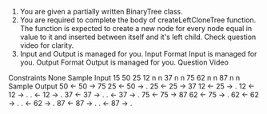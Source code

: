 1. You are given a partially written BinaryTree class.
2. You are required to complete the body of createLeftCloneTree function. The function is expected to create a new node for every node equal in value to it and inserted between itself and it's left child. Check question video for clarity.
3. Input and Output is managed for you.
   Input Format
   Input is managed for you.
   Output Format
   Output is managed for you.
   Question Video

Constraints
None
Sample Input
15
50 25 12 n n 37 n n 75 62 n n 87 n n
Sample Output
50 <- 50 -> 75
25 <- 50 -> .
25 <- 25 -> 37
12 <- 25 -> .
12 <- 12 -> .
. <- 12 -> .
37 <- 37 -> .
. <- 37 -> .
75 <- 75 -> 87
62 <- 75 -> .
62 <- 62 -> .
. <- 62 -> .
87 <- 87 -> .
. <- 87 -> .
